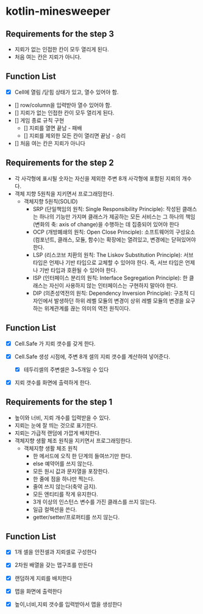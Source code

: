 # kotlin-minesweeper

## Requirements for the step 3
- 지뢰가 없는 인접한 칸이 모두 열리게 된다.
- 처음 여는 칸은 지뢰가 아니다.

## Function List
- [X] Cell에 열림 /닫힘 상태가 있고, 열수 있어야 함.
- [] row/column을 입력받아 열수 있어야 함.
- [] 지뢰가 없는 인접한 칸이 모두 열리게 된다.
- [] 게임 종료 규칙 구현 
   - [] 지뢰를 열면 끝남 - 패배 
   - [] 지뢰를 제외한 모든 칸이 열리면 끝남 - 승리 
- [] 처음 여는 칸은 지뢰가 아니다









## Requirements for the step 2
- 각 사각형에 표시될 숫자는 자신을 제외한 주변 8개 사각형에 포함된 지뢰의 개수다.
- 객체 지향 5원칙을 지키면서 프로그래밍한다. 
  - 객체지향 5원칙(SOLID)
    - SRP (단일책임의 원칙: Single Responsibility Principle): 작성된 클래스는 하나의 기능만 가지며 클래스가 제공하는 모든 서비스는 그 하나의 책임(변화의 축: axis of change)을 수행하는 데 집중되어 있어야 한다
    - OCP (개방폐쇄의 원칙: Open Close Principle): 소프트웨어의 구성요소(컴포넌트, 클래스, 모듈, 함수)는 확장에는 열려있고, 변경에는 닫혀있어야 한다.
    - LSP (리스코브 치환의 원칙: The Liskov Substitution Principle): 서브 타입은 언제나 기반 타입으로 교체할 수 있어야 한다. 즉, 서브 타입은 언제나 기반 타입과 호환될 수 있어야 한다.
    - ISP (인터페이스 분리의 원칙: Interface Segregation Principle): 한 클래스는 자신이 사용하지 않는 인터페이스는 구현하지 말아야 한다.
    - DIP (의존성역전의 원칙: Dependency Inversion Principle): 구조적 디자인에서 발생하던 하위 레벨 모듈의 변경이 상위 레벨 모듈의 변경을 요구하는 위계관계를 끊는 의미의 역전 원칙이다.

## Function List
- [X] Cell.Safe 가 지뢰 갯수를 갖게 한다.
- [X] Cell.Safe 생성 시점에, 주변 8개 셀의 지뢰 갯수를 계산하여 넣어준다.
    - [X] 테두리셀의 주변셀은 3~5개일 수 있다  
- [X] 지뢰 갯수를 화면에 출력하게 한다.


## Requirements for the step 1

- 높이와 너비, 지뢰 개수를 입력받을 수 있다.
- 지뢰는 눈에 잘 띄는 것으로 표기한다.
- 지뢰는 가급적 랜덤에 가깝게 배치한다.
- 객체지향 생활 체조 원칙을 지키면서 프로그래밍한다.
  - 객체지향 생활 체조 원칙
     - 한 메서드에 오직 한 단계의 들여쓰기만 한다.
     - else 예약어를 쓰지 않는다.
     - 모든 원시 값과 문자열을 포장한다.
     - 한 줄에 점을 하나만 찍는다.
     - 줄여 쓰지 않는다(축약 금지).
     - 모든 엔티티를 작게 유지한다.
     - 3개 이상의 인스턴스 변수를 가진 클래스를 쓰지 않는다.
     - 일급 컬렉션을 쓴다.
     - getter/setter/프로퍼티를 쓰지 않는다.


## Function List

- [X] 1개 셀을 안전셀과 지뢰셀로 구성한다
- [X] 2차원 배열을 갖는 맵구조를 만든다
- [X] 랜덤하게 지뢰를 배치한다 
- [X] 맵을 화면에 출력한다 
- [X] 높이,너비,지뢰 갯수를 입력받아서 맵을 생성한다

